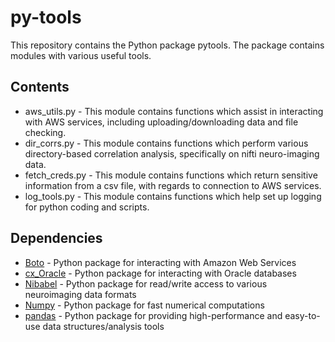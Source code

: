 py-tools
========

This repository contains the Python package pytools. The package contains modules with various useful tools.

Contents
--------
- aws_utils.py - This module contains functions which assist in interacting with AWS services, including uploading/downloading data and file checking.
- dir_corrs.py - This module contains functions which perform various directory-based correlation analysis, specifically on nifti neuro-imaging data.
- fetch_creds.py - This module contains functions which return sensitive information from a csv file, with regards to connection to AWS services.
- log_tools.py - This module contains functions which help set up logging for python coding and scripts.

Dependencies
------------
- [Boto](http://boto.readthedocs.org/en/latest/) - Python package for interacting with Amazon Web Services
- [cx_Oracle](http://cx-oracle.readthedocs.org/en/latest/index.html) - Python package for interacting with Oracle databases
- [Nibabel](http://nipy.org/nibabel/api.html) - Python package for read/write access to various neuroimaging data formats
- [Numpy](http://docs.scipy.org/doc/numpy/reference/) - Python package for fast numerical computations
- [pandas](http://pandas.pydata.org/) - Python package for providing high-performance and easy-to-use data structures/analysis tools
